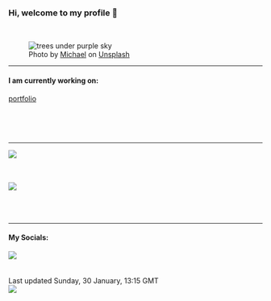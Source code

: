 <h3>Hi, welcome to my profile 👋</h3>

<br />
<figure>
  <img
    src="https://images.unsplash.com/photo-1532230592347-3aed07f8e6e8?crop=entropy&cs=tinysrgb&fit=max&fm=jpg&ixid=MnwyNzQ3MDB8MHwxfHJhbmRvbXx8fHx8fHx8fDE2NDM1NDUyMDI&ixlib=rb-1.2.1&q=80&w=1080&auto=format"
    alt="trees under purple sky" 
  />
  <figcaption>Photo by <a
    href="https://unsplash.com/@michael75?utm_source=Profile%20readme&utm_medium=referral">Michael</a> on <a
    href="https://unsplash.com/?utm_source=Profile%20readme&utm_medium=referral">Unsplash</a></figcaption>
</figure>


<hr />
<h4>I am currently working on:</h4>
<a href="https://github.com/ShaneLucy/portfolio">portfolio</a>

<br /><br /><br />

<hr />
<img
  src="https://github-readme-stats.vercel.app/api?username=shanelucy&show_icons=true&theme=calm"
/>
<br /><br /><br />

<img 
  src="https://github-readme-stats.vercel.app/api/top-langs/?username=shanelucy&theme=calm"
/>
<br /><br /><br /><br />
<hr />
<h4>My Socials:</h4>
<a href="https://uk.linkedin.com/in/shane-lucy-4735b616a">
  <img
    src="https://img.shields.io/badge/linkedin%20-%230077B5.svg?&style=for-the-badge&logo=linkedin&logoColor=white"
  />
</a>
<br /><br /><br />
Last updated Sunday, 30 January, 13:15 GMT
<br />
<img
  src="https://github.com/ShaneLucy/ShaneLucy/workflows/README%20build/badge.svg"
/>
